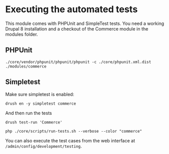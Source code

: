 # Executing the automated tests

This module comes with PHPUnit and SimpleTest tests. You need a working Drupal 8
installation and a checkout of the Commerce module in the modules folder.

## PHPUnit

    ./core/vendor/phpunit/phpunit/phpunit -c ./core/phpunit.xml.dist ./modules/commerce

## Simpletest

Make sure simpletest is enabled:

    drush en -y simpletest commerce

And then run the tests

    drush test-run 'Commerce'

    php ./core/scripts/run-tests.sh --verbose --color "commerce"

You can also execute the test cases from the web interface at ``/admin/config/development/testing``.
